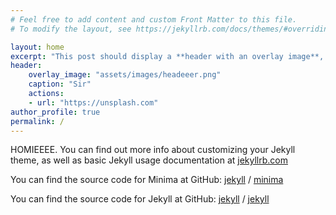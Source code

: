 ```yaml
---
# Feel free to add content and custom Front Matter to this file.
# To modify the layout, see https://jekyllrb.com/docs/themes/#overriding-theme-defaults

layout: home
excerpt: "This post should display a **header with an overlay image**, if the theme supports it."
header: 
    overlay_image: "assets/images/headeeer.png"
    caption: "Sir"
    actions:
    - url: "https://unsplash.com"
author_profile: true
permalink: /
---
```



HOMIEEEE. You can find out more info about customizing your Jekyll theme, as well as basic Jekyll usage documentation at [jekyllrb.com](https://jekyllrb.com/)

You can find the source code for Minima at GitHub:
[jekyll][jekyll-organization] /
[minima](https://github.com/jekyll/minima)

You can find the source code for Jekyll at GitHub:
[jekyll][jekyll-organization] /
[jekyll](https://github.com/jekyll/jekyll)


[jekyll-organization]: https://github.com/jekyll
